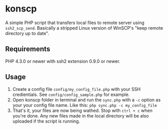 # konscp
A simple PHP script that transfers local files to remote server using `ssh2_scp_send`. Basically a stripped Linux version of WinSCP's "keep remote directory up to date".

## Requirements
PHP 4.3.0 or newer with ssh2 extension 0.9.0 or newer.

## Usage
1. Create a config file `config/my_config_file.php` with your SSH credientials. See `config/config_sample.php` for example.
2. Open konscp folder in terminal and run the `sync.php` with a `-c` option as your your config file name. Like this: `php sync.php -c my_config_file`
3. That's it, your files are now being wathed. Stop with `ctrl + c` when you're done. Any new files made in the local directory will be also uploaded if the script is running.
